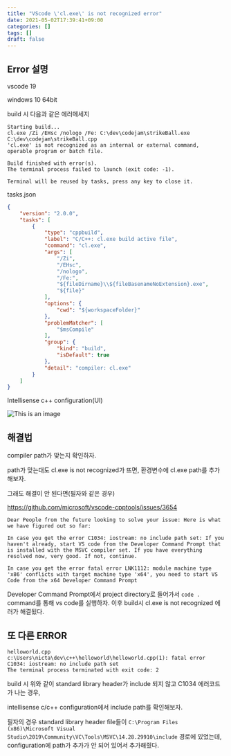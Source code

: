 ```yaml
---
title: "VScode \'cl.exe\' is not recognized error"
date: 2021-05-02T17:39:41+09:00
categories: []
tags: []
draft: false
---
```


## Error 설명

vscode 19

windows 10 64bit

build 시 다음과 같은 에러메세지

```shell
Starting build...
cl.exe /Zi /EHsc /nologo /Fe: C:\dev\codejam\strikeBall.exe C:\dev\codejam\strikeBall.cpp
'cl.exe' is not recognized as an internal or external command,
operable program or batch file.

Build finished with error(s).
The terminal process failed to launch (exit code: -1).

Terminal will be reused by tasks, press any key to close it.
```

tasks.json
```json
{
	"version": "2.0.0",
	"tasks": [
		{
			"type": "cppbuild",
			"label": "C/C++: cl.exe build active file",
			"command": "cl.exe",
			"args": [
				"/Zi",
				"/EHsc",
				"/nologo",
				"/Fe:",
				"${fileDirname}\\${fileBasenameNoExtension}.exe",
				"${file}"
			],
			"options": {
				"cwd": "${workspaceFolder}"
			},
			"problemMatcher": [
				"$msCompile"
			],
			"group": {
				"kind": "build",
				"isDefault": true
			},
			"detail": "compiler: cl.exe"
		}
	]
}
```

Intellisense c++ configuration(UI)

![This is an image](/images/cl-exe-setting-fig-1.png)

## 해결법

compiler path가 맞는지 확인하자.

path가 맞는대도 cl.exe is not recognized가 뜨면, 환경변수에 cl.exe path를 추가해보자.

그래도 해결이 안 된다면(필자와 같은 경우)

https://github.com/microsoft/vscode-cpptools/issues/3654

    Dear People from the future looking to solve your issue: Here is what we have figured out so far:

    In case you get the error C1034: iostream: no include path set: If you haven't already, start VS code from the Developer Command Prompt that is installed with the MSVC compiler set. If you have everything resolved now, very good. If not, continue.

    In case you get the error fatal error LNK1112: module machine type 'x86' conflicts with target machine type 'x64', you need to start VS Code from the x64 Developer Command Prompt

Developer Command Prompt에서 project directory로 들어가서 `code .` command를 통해 vs code를 실행하자. 이후 build시 cl.exe is not recognized 에러가 해결됬다.

## 또 다른 ERROR

```shell
helloworld.cpp
c:\Users\nicta\dev\c++\helloworld\helloworld.cpp(1): fatal error C1034: iostream: no include path set
The terminal process terminated with exit code: 2
```
build 시 위와 같이 standard library header가 include 되지 않고 C1034 에러코드가 나는 경우,

intellisense c/c++ configuration에서 include path를 확인해보자.

필자의 경우 standard library header file들이 `C:\Program Files (x86)\Microsoft Visual Studio\2019\Community\VC\Tools\MSVC\14.28.29910\include` 경로에 있었는데, configuration에 path가 추가가 안 되어 있어서 추가해줬다.


